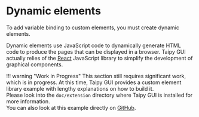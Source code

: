 # Dynamic elements

To add variable binding to custom elements, you must create dynamic elements.

Dynamic elements use JavaScript code to dynamically generate HTML code to
produce the pages that can be displayed in a browser. Taipy GUI actually relies
of the [React](https://reactjs.org/) JavaScript library to simplify the
development of graphical components.

!!! warning "Work in Progress"
    This section still requires significant work, which is in progress.
    At this time, Taipy GUI provides a custom element library example
    with lengthy explanations on how to build it.<br/>
    Please look into the `doc/extension` directory where Taipy GUI is
    installed for more information.<br/>
    You can also look at this example directly on
    [GitHub](https://github.com/Avaiga/taipy-gui/tree/develop/doc/extension).
